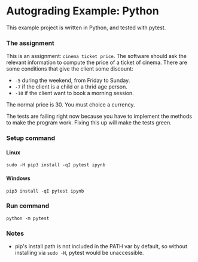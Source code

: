 # Autograding Example: Python
This example project is written in Python, and tested with pytest.

### The assignment
This is an assignment: `cinema ticket price`. The software should ask the relevant information to compute the price of a ticket of cinema. There are some conditions that give the client some discount:

-   ` -5 ` during the weekend, from Friday to Sunday.
-   ` -7 ` if the client is a child or a thrid age person.
-   ` -10 ` if the client want to book a morning session.

The normal price is 30. You must choice a currency.


The tests are failing right now because you have to implement the methods to make the program work. Fixing this up will make the tests green.

### Setup command
#### Linux
`sudo -H pip3 install -qI pytest ipynb`
#### Windows
`pip3 install -qI pytest ipynb`

### Run command
`python -m pytest`

### Notes
- pip's install path is not included in the PATH var by default, so without installing via `sudo -H`, pytest would be unaccessible.